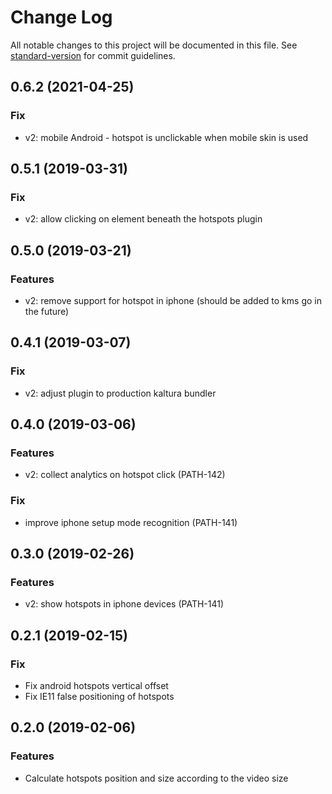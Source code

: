 # Change Log

All notable changes to this project will be documented in this file. See [standard-version](https://github.com/conventional-changelog/standard-version) for commit guidelines.

## 0.6.2 (2021-04-25)

### Fix

* v2: mobile Android - hotspot is unclickable when mobile skin is used

## 0.5.1 (2019-03-31)

### Fix

* v2: allow clicking on element beneath the hotspots plugin



## 0.5.0 (2019-03-21)

### Features

* v2:  remove support for hotspot in iphone (should be added to kms go in the future)

## 0.4.1 (2019-03-07)

### Fix

* v2:  adjust plugin to production kaltura bundler


## 0.4.0 (2019-03-06)

### Features

* v2: collect analytics on hotspot click (PATH-142)

### Fix
* improve iphone setup mode recognition (PATH-141)


## 0.3.0 (2019-02-26)

### Features

* v2: show hotspots in iphone devices (PATH-141)


## 0.2.1 (2019-02-15)

### Fix

* Fix android hotspots vertical offset
* Fix IE11 false positioning of hotspots


## 0.2.0 (2019-02-06)

### Features

* Calculate hotspots position and size according to the video size
